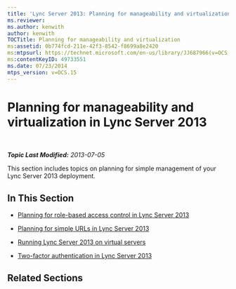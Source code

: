 ```yaml
---
title: 'Lync Server 2013: Planning for manageability and virtualization'
ms.reviewer: 
ms.author: kenwith
author: kenwith
TOCTitle: Planning for manageability and virtualization
ms:assetid: 0b774fcd-211e-42f3-8542-f8699a8e2420
ms:mtpsurl: https://technet.microsoft.com/en-us/library/JJ687966(v=OCS.15)
ms:contentKeyID: 49733551
ms.date: 07/23/2014
mtps_version: v=OCS.15
---
```


<div data-xmlns="http://www.w3.org/1999/xhtml">

<div class="topic" data-xmlns="http://www.w3.org/1999/xhtml" data-msxsl="urn:schemas-microsoft-com:xslt" data-cs="http://msdn.microsoft.com/en-us/">

<div data-asp="http://msdn2.microsoft.com/asp">

# Planning for manageability and virtualization in Lync Server 2013

</div>

<div id="mainSection">

<div id="mainBody">

<span> </span>

_**Topic Last Modified:** 2013-07-05_

This section includes topics on planning for simple management of your Lync Server 2013 deployment.

<div>

## In This Section

  - [Planning for role-based access control in Lync Server 2013](lync-server-2013-planning-for-role-based-access-control.md)

  - [Planning for simple URLs in Lync Server 2013](lync-server-2013-planning-for-simple-urls.md)

  - [Running Lync Server 2013 on virtual servers](lync-server-2013-running-lync-server-on-virtual-servers.md)

  - [Two-factor authentication in Lync Server 2013](lync-server-2013-planning-for-and-deploying-two-factor-authentication.md)

</div>

<div>

## Related Sections

</div>

</div>

<span> </span>

</div>

</div>

</div>

